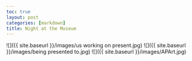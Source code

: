```yaml
---
toc: true
layout: post
categories: [markdown]
title: Night at the Museum
---
```

![]({{ site.baseurl }}/images/us working on present.jpg)
![]({{ site.baseurl }}/images/being presented to.jpg)
![]({{ site.baseurl }}/images/APArt.jpg)